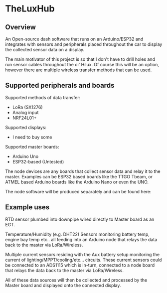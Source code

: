 <h1>TheLuxHub</h1>

<h2>Overview</h2>

An Open-source dash software that runs on an Arduino/ESP32 and integrates with sensors and peripherals placed throughout the car to display the collected sensor data on a display.

The main motivator of this project is so that I don't have to drill holes and run sensor cables throughout the ol' Hilux. Of course this will be an option, however there are multiple wireless transfer methods that can be used. 

<h2>Supported peripherals and boards</h2>

Supported methods of data transfer:
 - LoRa (SX1276)
 - Analog input
 - NRF24L01+

Supported displays:
 - I need to buy some

Supported master boards:
 - Arduino Uno
 - ESP32-based (Untested)


The node devices are any boards that collect sensor data and relay it to the master. Examples can be ESP32 based boards like the TTGO Tbeam, or ATMEL based Arduino boards like the Arduino Nano or even the UNO.

The node software will be produced separately and can be found here: 


<h2>Example uses</h2>
RTD sensor plumbed into downpipe wired directly to Master board as an EGT.

Temperature/Humidity (e.g. DHT22) Sensors monitoring battery temp, engine bay temp etc.. all feeding into an Arduino node that relays the data back to the master via LoRa/Wireless. 

Multiple current sensors residing with the Aux battery setup monitoring the current of lighting/MPPT/cooling/etc... circuits. These current sensors could be connected to an ADS1115 which is in-turn, connected to a node board that relays the data back to the master via LoRa/Wireless.

All of these data sources will then be collected and processed by the Master board and displayed onto the connected display. 

  
